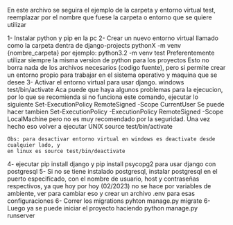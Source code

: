 En este archivo se seguira el ejemplo de la carpeta y entorno virtual test, 
reemplazar por el nombre que fuese la carpeta o entorno que se quiere utilizar

1- Instalar python y pip en la pc
2- Crear un nuevo entorno virtual llamado como la carpeta dentra de django-projects
    pythonX -m venv {nombre_carpeta}
    por ejemplo:
    python3.2 -m venv test
    Preferentemente utilizar siempre la misma version de python para los proyectos
    Esto no borra nada de los archivos necesarios (codigo fuente), pero si permite crear
    un entorno propio para trabajar en el sistema operativo y maquina que se desee
3- Activar el entorno virtual para usar django.
    windows 
        test/bin/activate
        Aca puede que haya algunos problemas para la ejecucion, por lo que se recomienda
        si no funciona este comando, ejecutar lo siguiente
            Set-ExecutionPolicy RemoteSigned -Scope CurrentUser
        Se puede hacer tambien 
            Set-ExecutionPolicy -ExecutionPolicy RemoteSigned -Scope LocalMachine
        pero no es muy recomendado por la seguridad. Una vez hecho eso volver a ejecutar
    UNIX
        source test/bin/activate

    Obs: para desactivar entorno virtual en windows es deactivate desde cualquier lado, y
    en linux es source test/bin/deactivate
4- ejecutar pip install django y pip install psycopg2 para usar django con postgresql
5- Si no se tiene instalado postgresql, instalar postgresql en el puerto especificado, con el
nombre de usuario, host y contraseñas respectivos, ya que hoy por hoy (02/2023) no se hace 
por variables de ambiente, ver para cambiar eso y crear un archivo .env para esas configuraciones
6- Correr los migrations pyhton manage.py migrate
6- Luego ya se puede iniciar el proyecto haciendo python  manage.py runserver